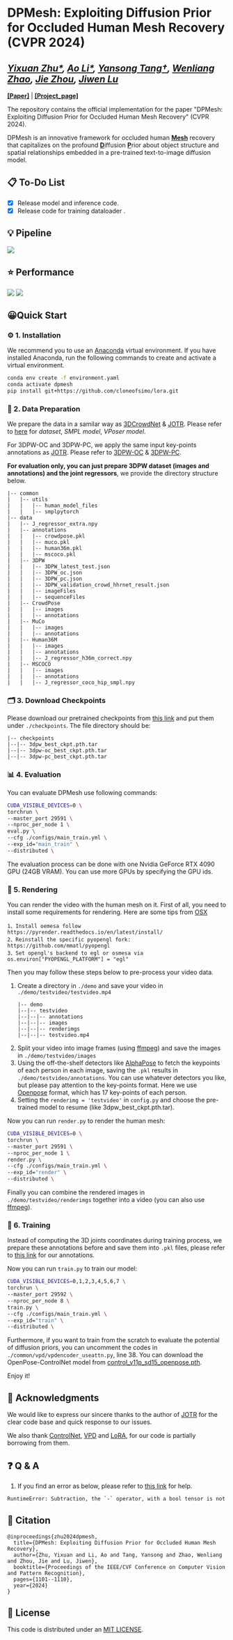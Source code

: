 # DPMesh: Exploiting Diffusion Prior for Occluded Human Mesh Recovery (CVPR 2024)
*[Yixuan Zhu\*](https://eternalevan.github.io/), [Ao Li\*](https://rammusleo.github.io/), [Yansong Tang†](https://andytang15.github.io/), [Wenliang Zhao](https://wl-zhao.github.io/), [Jie Zhou](https://scholar.google.com/citations?user=6a79aPwAAAAJ&hl=en&authuser=1), [Jiwen Lu](http://ivg.au.tsinghua.edu.cn/Jiwen_Lu/)*
----
[**[Paper]**](https://arxiv.org/abs/2404.01424) | 
[**[Project_page]**](https://rammusleo.github.io/dpmesh-proj/)

The repository contains the official implementation for the paper "DPMesh: Exploiting Diffusion Prior for Occluded Human Mesh Recovery" (CVPR 2024).

DPMesh is an innovative framework for occluded human <ins>**Mesh**</ins> recovery that capitalizes on the profound <ins>**D**</ins>iffusion <ins>**P**</ins>rior about object structure and spatial relationships embedded in a pre-trained text-to-image diffusion model.

## 📋 To-Do List

* [x] Release model and inference code.
* [x] Release code for training dataloader .

## 💡 Pipeline

![](./assets/pipeline.png)

## ⭐️ Performance

![](./assets/performance.png)
![](./assets/table.png)

## 😀Quick Start
### ⚙️ 1. Installation

We recommend you to use an [Anaconda](https://www.anaconda.com/) virtual environment. If you have installed Anaconda, run the following commands to create and activate a virtual environment.
``` bash
conda env create -f environment.yaml
conda activate dpmesh
pip install git+https://github.com/cloneofsimo/lora.git
```
### 💾 2. Data Preparation

We prepare the data in a samilar way as [3DCrowdNet](https://github.com/hongsukchoi/3DCrowdNet_RELEASE) & [JOTR](https://github.com/hongsukchoi/3DCrowdNet_RELEASE/blob/main/assets/directory.md). Please refer to [here](https://github.com/hongsukchoi/3DCrowdNet_RELEASE/blob/main/assets/directory.md) for *dataset*, *SMPL model*, *VPoser model*. 

For 3DPW-OC and 3DPW-PC, we apply the same input key-points annotations as [JOTR](https://github.com/hongsukchoi/3DCrowdNet_RELEASE/blob/main/assets/directory.md). Please refer to [3DPW-OC](https://drive.google.com/file/d/1IPE8Yw7ysd97Uv6Uw24el1yRs2r_HtCR/view?usp=sharing) & [3DPW-PC](https://drive.google.com/file/d/1xzZvUj1lR1ECbzUI4JOooC_r2LF6Qs5m/view?usp=sharing).

**For evaluation only, you can just prepare 3DPW dataset (images and annotations) and the joint regressors**, we provide the directory structure below.

```
|-- common
|   |-- utils
|   |   |-- human_model_files
|   |   |-- smplpytorch
|-- data 
|   |-- J_regressor_extra.npy 
|   |-- annotations
|   |   |-- crowdpose.pkl
|   |   |-- muco.pkl
|   |   |-- human36m.pkl
|   |   |-- mscoco.pkl
|   |-- 3DPW
|   |   |-- 3DPW_latest_test.json
|   |   |-- 3DPW_oc.json
|   |   |-- 3DPW_pc.json
|   |   |-- 3DPW_validation_crowd_hhrnet_result.json
|   |   |-- imageFiles
|   |   |-- sequenceFiles
|   |-- CrowdPose
|   |   |-- images
|   |   |-- annotations
|   |-- MuCo
|   |   |-- images
|   |   |-- annotations
|   |-- Human36M  
|   |   |-- images
|   |   |-- annotations
|   |   |-- J_regressor_h36m_correct.npy
|   |-- MSCOCO  
|   |   |-- images
|   |   |-- annotations
|   |   |-- J_regressor_coco_hip_smpl.npy
```


### 🗂️ 3. Download Checkpoints

Please download our pretrained checkpoints from [this link](https://cloud.tsinghua.edu.cn/d/1d6cd3ee30204bb59fce/) and put them under `./checkpoints`. The file directory should be:

```
|-- checkpoints
|--|-- 3dpw_best_ckpt.pth.tar
|--|-- 3dpw-oc_best_ckpt.pth.tar
|--|-- 3dpw-pc_best_ckpt.pth.tar
```

### 📊 4. Evaluation

You can evaluate DPMesh use following commands:

```bash
CUDA_VISIBLE_DEVICES=0 \
torchrun \
--master_port 29591 \
--nproc_per_node 1 \
eval.py \
--cfg ./configs/main_train.yml \
--exp_id="main_train" \
--distributed \
```

The evaluation process can be done with one Nvidia GeForce RTX 4090 GPU (24GB VRAM). You can use more GPUs by specifying the GPU ids.

### 🎨 5. Rendering

You can render the video with the human mesh on it. First of all, you need to install some requirements for rendering. Here are some tips from [OSX](https://github.com/IDEA-Research/OSX?tab=readme-ov-file#3-quick-demo)

```
1、Install oemesa follow https://pyrender.readthedocs.io/en/latest/install/
2、Reinstall the specific pyopengl fork: https://github.com/mmatl/pyopengl
3、Set opengl's backend to egl or osmesa via os.environ["PYOPENGL_PLATFORM"] = "egl"
```

Then you may follow these steps below to pre-process your video data.


1. Create a directory in `./demo` and save your video in `./demo/testvideo/testvideo.mp4`
    ```
    |-- demo
    |--|-- testvideo
    |--|--|-- annotations
    |--|--|-- images
    |--|--|-- renderimgs
    |--|--|-- testvideo.mp4
    ```
2. Split your video into image frames (using [ffmpeg](https://ffmpeg.org/)) and save the images in `./demo/testvideo/images`
3. Using the off-the-shelf detectors like [AlphaPose](https://github.com/MVIG-SJTU/AlphaPose) to fetch the keypoints of each person in each image, saving the `.pkl` results in `./demo/testvideo/annotations`. You can use whatever detectors you like, but please pay attention to the key-points format. Here we use [Openpose](https://github.com/CMU-Perceptual-Computing-Lab/openpose) format, which has 17 key-points of each person.
4. Setting the `renderimg = 'testvideo'` in `config.py` and choose the pre-trained model to resume (like 3dpw_best_ckpt.pth.tar).

Now you can run `render.py` to render the human mesh:
```bash
CUDA_VISIBLE_DEVICES=0 \
torchrun \
--master_port 29591 \
--nproc_per_node 1 \
render.py \
--cfg ./configs/main_train.yml \
--exp_id="render" \
--distributed \
```

Finally you can combine the rendered images in `./demo/testvideo/renderimgs` together into a video (you can also use [ffmpeg](https://ffmpeg.org/)). 

### 🔧 6. Training

Instead of computing the 3D joints coordinates during training process, we prepare these annotations before and save them into `.pkl` files, please refer to [this link](https://cloud.tsinghua.edu.cn/d/1d6cd3ee30204bb59fce/) for our annotations. 

Now you can run `train.py` to train our model:
```bash
CUDA_VISIBLE_DEVICES=0,1,2,3,4,5,6,7 \
torchrun \
--master_port 29592 \
--nproc_per_node 8 \
train.py \
--cfg ./configs/main_train.yml \
--exp_id="train" \
--distributed \
```

Furthermore, if you want to train from the scratch to evaluate the potential of diffusion priors, you can uncomment the codes in `./common/vpd/vpdencoder_useattn.py`, line 38. You can download the OpenPose-ControlNet model from [control_v11p_sd15_openpose.pth](https://huggingface.co/lllyasviel/ControlNet-v1-1/resolve/main/control_v11p_sd15_openpose.pth?download=true).

Enjoy it! 

## 🫰 Acknowledgments

We would like to express our sincere thanks to the author of [JOTR](https://github.com/xljh0520/JOTR) for the clear code base and quick response to our issues. 

We also thank [ControlNet](https://github.com/lllyasviel/ControlNet), [VPD](https://github.com/wl-zhao/VPD) and [LoRA](https://github.com/cloneofsimo/lora), for our code is partially borrowing from them.

## ❓ Q & A
1. If you find an error as below, please refer to [this link](https://stackoverflow.com/questions/65637222/runtimeerror-subtraction-the-operator-with-a-bool-tensor-is-not-supported) for help.
```bash
RuntimeError: Subtraction, the `-` operator, with a bool tensor is not supported. If you are trying to invert a mask, use the `~` or `logical_not()` operator instead.
```


## 🔖 Citation
```
@inproceedings{zhu2024dpmesh,
  title={DPMesh: Exploiting Diffusion Prior for Occluded Human Mesh Recovery},
  author={Zhu, Yixuan and Li, Ao and Tang, Yansong and Zhao, Wenliang and Zhou, Jie and Lu, Jiwen},
  booktitle={Proceedings of the IEEE/CVF Conference on Computer Vision and Pattern Recognition},
  pages={1101--1110},
  year={2024}
}
```

## 🔑 License

This code is distributed under an [MIT LICENSE](./LICENSE).
